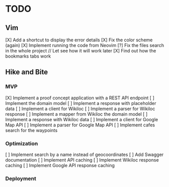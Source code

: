 # TODO

## Vim

[X] Add a shortcut to display the error details
[X] Fix the color scheme (again)
[X] Implement running the code from Neovim
[?] Fix the files search in the whole project // Let see how it will work later
[X] Find out how the bookmarks tabs work

## Hike and Bite

### MVP

[X] Implement a proof concept application with a REST API endpoint
[ ] Implement the domain model
[ ] Implement a response with placeholder data
[ ] Implement a client for Wikiloc
[ ] Implement a parser for Wikiloc response
[ ] Implement a mapper from Wikiloc the domain model
[ ] Implement a response with Wikiloc data
[ ] Implement a client for Google Map API
[ ] Implement a parser for Google Map API
[ ] Implement cafes search for the waypoints

### Optimization

[ ] Implement search by a name instead of geocoordinates
[ ] Add Swagger documentation
[ ] Implement API caching
[ ] Implement Wikiloc response caching
[ ] Implement Google API response caching

### Deployment




